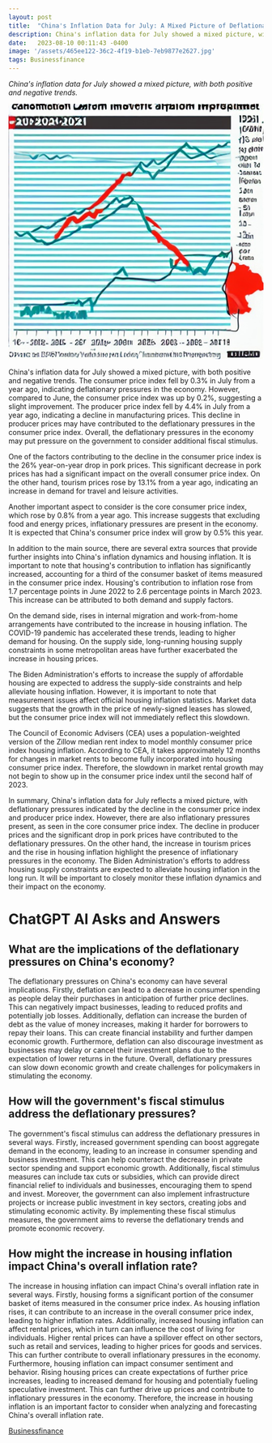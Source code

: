 ```yaml
---
layout: post
title:  "China's Inflation Data for July: A Mixed Picture of Deflationary and Inflationary Pressures"
description: China's inflation data for July showed a mixed picture, with both positive and negative trends.
date:   2023-08-10 00:11:43 -0400
image: '/assets/465ee122-36c2-4f19-b1eb-7eb9877e2627.jpg'
tags: Businessfinance
---
```

*China's inflation data for July showed a mixed picture, with both positive and negative trends.*

![cartoon style image of China's Inflation, Falling Modest Improvement 0.3% Decrease on the Economic Data that has July 2021](/assets/465ee122-36c2-4f19-b1eb-7eb9877e2627.jpg "China's Inflation Data for July: A Mixed Picture of Deflationary and Inflationary Pressures")

China's inflation data for July showed a mixed picture, with both positive and negative trends. The consumer price index fell by 0.3% in July from a year ago, indicating deflationary pressures in the economy. However, compared to June, the consumer price index was up by 0.2%, suggesting a slight improvement. The producer price index fell by 4.4% in July from a year ago, indicating a decline in manufacturing prices. This decline in producer prices may have contributed to the deflationary pressures in the consumer price index. Overall, the deflationary pressures in the economy may put pressure on the government to consider additional fiscal stimulus.

One of the factors contributing to the decline in the consumer price index is the 26% year-on-year drop in pork prices. This significant decrease in pork prices has had a significant impact on the overall consumer price index. On the other hand, tourism prices rose by 13.1% from a year ago, indicating an increase in demand for travel and leisure activities.

Another important aspect to consider is the core consumer price index, which rose by 0.8% from a year ago. This increase suggests that excluding food and energy prices, inflationary pressures are present in the economy. It is expected that China's consumer price index will grow by 0.5% this year.

In addition to the main source, there are several extra sources that provide further insights into China's inflation dynamics and housing inflation. It is important to note that housing's contribution to inflation has significantly increased, accounting for a third of the consumer basket of items measured in the consumer price index. Housing's contribution to inflation rose from 1.7 percentage points in June 2022 to 2.6 percentage points in March 2023. This increase can be attributed to both demand and supply factors.

On the demand side, rises in internal migration and work-from-home arrangements have contributed to the increase in housing inflation. The COVID-19 pandemic has accelerated these trends, leading to higher demand for housing. On the supply side, long-running housing supply constraints in some metropolitan areas have further exacerbated the increase in housing prices.

The Biden Administration's efforts to increase the supply of affordable housing are expected to address the supply-side constraints and help alleviate housing inflation. However, it is important to note that measurement issues affect official housing inflation statistics. Market data suggests that the growth in the price of newly-signed leases has slowed, but the consumer price index will not immediately reflect this slowdown.

The Council of Economic Advisers (CEA) uses a population-weighted version of the Zillow median rent index to model monthly consumer price index housing inflation. According to CEA, it takes approximately 12 months for changes in market rents to become fully incorporated into housing consumer price index. Therefore, the slowdown in market rental growth may not begin to show up in the consumer price index until the second half of 2023.

In summary, China's inflation data for July reflects a mixed picture, with deflationary pressures indicated by the decline in the consumer price index and producer price index. However, there are also inflationary pressures present, as seen in the core consumer price index. The decline in producer prices and the significant drop in pork prices have contributed to the deflationary pressures. On the other hand, the increase in tourism prices and the rise in housing inflation highlight the presence of inflationary pressures in the economy. The Biden Administration's efforts to address housing supply constraints are expected to alleviate housing inflation in the long run. It will be important to closely monitor these inflation dynamics and their impact on the economy.


# ChatGPT AI Asks and Answers
## What are the implications of the deflationary pressures on China's economy?
The deflationary pressures on China's economy can have several implications. Firstly, deflation can lead to a decrease in consumer spending as people delay their purchases in anticipation of further price declines. This can negatively impact businesses, leading to reduced profits and potentially job losses. Additionally, deflation can increase the burden of debt as the value of money increases, making it harder for borrowers to repay their loans. This can create financial instability and further dampen economic growth. Furthermore, deflation can also discourage investment as businesses may delay or cancel their investment plans due to the expectation of lower returns in the future. Overall, deflationary pressures can slow down economic growth and create challenges for policymakers in stimulating the economy.

## How will the government's fiscal stimulus address the deflationary pressures?
The government's fiscal stimulus can address the deflationary pressures in several ways. Firstly, increased government spending can boost aggregate demand in the economy, leading to an increase in consumer spending and business investment. This can help counteract the decrease in private sector spending and support economic growth. Additionally, fiscal stimulus measures can include tax cuts or subsidies, which can provide direct financial relief to individuals and businesses, encouraging them to spend and invest. Moreover, the government can also implement infrastructure projects or increase public investment in key sectors, creating jobs and stimulating economic activity. By implementing these fiscal stimulus measures, the government aims to reverse the deflationary trends and promote economic recovery.

## How might the increase in housing inflation impact China's overall inflation rate?
The increase in housing inflation can impact China's overall inflation rate in several ways. Firstly, housing forms a significant portion of the consumer basket of items measured in the consumer price index. As housing inflation rises, it can contribute to an increase in the overall consumer price index, leading to higher inflation rates. Additionally, increased housing inflation can affect rental prices, which in turn can influence the cost of living for individuals. Higher rental prices can have a spillover effect on other sectors, such as retail and services, leading to higher prices for goods and services. This can further contribute to overall inflationary pressures in the economy. Furthermore, housing inflation can impact consumer sentiment and behavior. Rising housing prices can create expectations of further price increases, leading to increased demand for housing and potentially fueling speculative investment. This can further drive up prices and contribute to inflationary pressures in the economy. Therefore, the increase in housing inflation is an important factor to consider when analyzing and forecasting China's overall inflation rate.


[Businessfinance](/tags/Businessfinance)